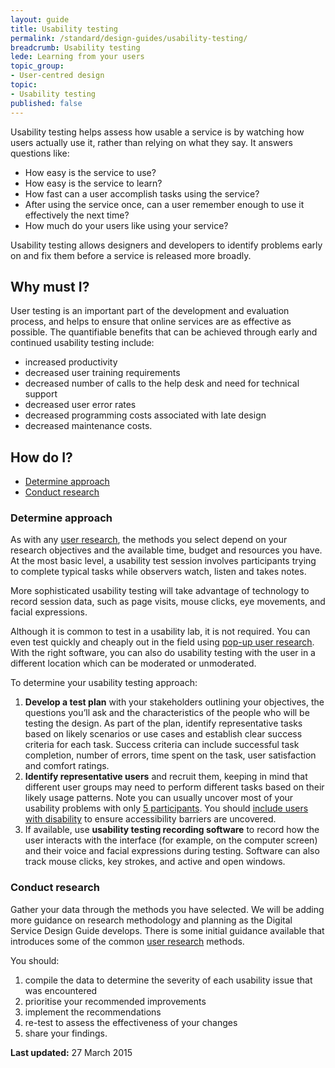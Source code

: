 ```yaml
---
layout: guide
title: Usability testing
permalink: /standard/design-guides/usability-testing/
breadcrumb: Usability testing
lede: Learning from your users
topic_group:
- User-centred design
topic:
- Usability testing
published: false
---
```

Usability testing helps assess how usable a service is by watching how users actually use it, rather than relying on what they say. It answers questions like:

*   How easy is the service to use?
*   How easy is the service to learn?
*   How fast can a user accomplish tasks using the service?
*   After using the service once, can a user remember enough to use it effectively the next time?
*   How much do your users like using your service?

Usability testing allows designers and developers to identify problems early on and fix them before a service is released more broadly.

## Why must I?

User testing is an important part of the development and evaluation process, and helps to ensure that online services are as effective as possible. The quantifiable benefits that can be achieved through early and continued usability testing include:

*   increased productivity
*   decreased user training requirements
*   decreased number of calls to the help desk and need for technical support
*   decreased user error rates
*   decreased programming costs associated with late design
*   decreased maintenance costs.

## How do I?

*   [Determine approach](#identify)
*   [Conduct research](#conduct)

### <a id="identify" name="identify"></a>Determine approach

As with any [user research](/standard/design-guides/user-research/), the methods you select depend on your research objectives and the available time, budget and resources you have. At the most basic level, a usability test session involves participants trying to complete typical tasks while observers watch, listen and takes notes.

More sophisticated usability testing will take advantage of technology to record session data, such as page visits, mouse clicks, eye movements, and facial expressions.

Although it is common to test in a usability lab, it is not required. You can even test quickly and cheaply out in the field using [pop-up user research](/standard/design-guides/performance-testing#popup). With the right software, you can also do usability testing with the user in a different location which can be moderated or unmoderated.

To determine your usability testing approach:

1.  **Develop a test plan** with your stakeholders outlining your objectives, the questions you’ll ask and the characteristics of the people who will be testing the design. As part of the plan, identify representative tasks based on likely scenarios or use cases and establish clear success criteria for each task. Success criteria can include successful task completion, number of errors, time spent on the task, user satisfaction and comfort ratings.
2.  **Identify representative users** and recruit them, keeping in mind that different user groups may need to perform different tasks based on their likely usage patterns. Note you can usually uncover most of your usability problems with only [5 participants](http://www.nngroup.com/articles/why-you-only-need-to-test-with-5-users/). You should [include users with disability](/standard/design-guides/inclusive-services/) to ensure accessibility barriers are uncovered.
3.  If available, use **usability testing recording software** to record how the user interacts with the interface (for example, on the computer screen) and their voice and facial expressions during testing. Software can also track mouse clicks, key strokes, and active and open windows.

### <a id="conduct" name="conduct"></a>Conduct research

Gather your data through the methods you have selected. We will be adding more guidance on research methodology and planning as the Digital Service Design Guide develops. There is some initial guidance available that introduces some of the common [user research](/standard/design-guides/user-research/) methods.

You should:

1. compile the data to determine the severity of each usability issue that was encountered
2. prioritise your recommended improvements
3. implement the recommendations
4. re-test to assess the effectiveness of your changes
5. share your findings.

**Last updated:** 27 March 2015
